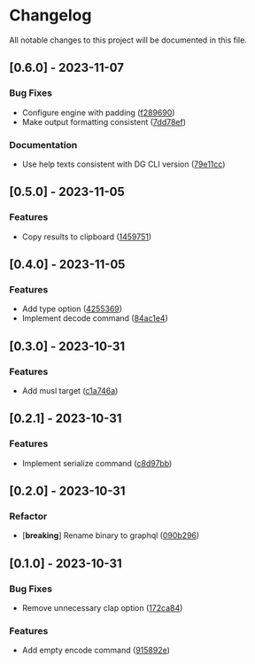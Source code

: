# Changelog

All notable changes to this project will be documented in this file.

## [0.6.0] - 2023-11-07

### Bug Fixes

- Configure engine with padding ([f289690](https://github.com/martindisch/graphql-tools/commit/f2896902da5a9c2a9045707a9ee370dd01f3c42a))
- Make output formatting consistent ([7dd78ef](https://github.com/martindisch/graphql-tools/commit/7dd78ef1d767238df57bda9a37718d7d03b8918c))

### Documentation

- Use help texts consistent with DG CLI version ([79e11cc](https://github.com/martindisch/graphql-tools/commit/79e11cc2a73f3b9df032c7b81d5b7e90cde73769))

## [0.5.0] - 2023-11-05

### Features

- Copy results to clipboard ([1459751](https://github.com/martindisch/graphql-tools/commit/14597510a1e23f5173b42eba2414fe6df60ac4d6))

## [0.4.0] - 2023-11-05

### Features

- Add type option ([4255369](https://github.com/martindisch/graphql-tools/commit/425536976eb538bc57290c32b0e883cf03d62045))
- Implement decode command ([84ac1e4](https://github.com/martindisch/graphql-tools/commit/84ac1e47fd4bea670a1e400557c38a8dfa4c5b5d))

## [0.3.0] - 2023-10-31

### Features

- Add musl target ([c1a746a](https://github.com/martindisch/graphql-tools/commit/c1a746a27cc77853e07e09392425ae8d984c9226))

## [0.2.1] - 2023-10-31

### Features

- Implement serialize command ([c8d97bb](https://github.com/martindisch/graphql-tools/commit/c8d97bb5ce0b04eb11e83afe4f8cd0b0a079cd1a))

## [0.2.0] - 2023-10-31

### Refactor

- [**breaking**] Rename binary to graphql ([090b296](https://github.com/martindisch/graphql-tools/commit/090b29656ac2b6b4efea8028f7c67dc2ec0200c2))

## [0.1.0] - 2023-10-31

### Bug Fixes

- Remove unnecessary clap option ([172ca84](https://github.com/martindisch/graphql-tools/commit/172ca844cffd50154d7a51fd017259b94890335c))

### Features

- Add empty encode command ([915892e](https://github.com/martindisch/graphql-tools/commit/915892e6b97f3c450ca153b0358fa4d5de034527))

<!-- generated by git-cliff -->
